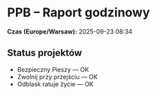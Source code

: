 # PPB – Raport godzinowy
**Czas (Europe/Warsaw):** 2025-09-23 08:34

## Status projektów
- Bezpieczny Pieszy — OK
- Zwolnij przy przejściu — OK
- Odblask ratuje życie — OK

